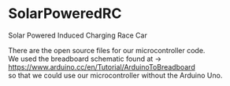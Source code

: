 # SolarPoweredRC
Solar Powered Induced Charging Race Car

There are the open source files for our microcontroller code.\
We used the breadboard schematic found at -> https://www.arduino.cc/en/Tutorial/ArduinoToBreadboard \
so that we could use our microcontroller without the Arduino Uno.

